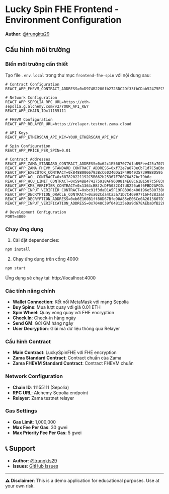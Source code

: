 # Lucky Spin FHE Frontend - Environment Configuration

**Author**: [@trungkts29](https://x.com/trungkts29)

## Cấu hình môi trường

### Biến môi trường cần thiết

Tạo file `.env.local` trong thư mục `frontend-fhe-spin` với nội dung sau:

```env
# Contract Configuration
REACT_APP_FHEVM_CONTRACT_ADDRESS=0xD974B2200fb2723DC2Df33fbCDab52475FC563D5

# Network Configuration
REACT_APP_SEPOLIA_RPC_URL=https://eth-sepolia.g.alchemy.com/v2/YOUR_API_KEY
REACT_APP_CHAIN_ID=11155111

# FHEVM Configuration
REACT_APP_RELAYER_URL=https://relayer.testnet.zama.cloud

# API Keys
REACT_APP_ETHERSCAN_API_KEY=YOUR_ETHERSCAN_API_KEY

# Spin Configuration
REACT_APP_PRICE_PER_SPIN=0.01

# Contract Addresses
REACT_APP_ZAMA_STANDARD_CONTRACT_ADDRESS=0x62c1E5607077dfaB9Fee425a70707b545F565620
REACT_APP_ZAMA_FHEVM_STANDARD_CONTRACT_ADDRESS=0xf72e7a878eCbF1d7C5aBbd283c10e82ddA58A721
REACT_APP_EXECUTOR_CONTRACT=0x848B0066793BcC60346Da1F49049357399B8D595
REACT_APP_ACL_CONTRACT=0x687820221192C5B662b25367F70076A37bc79b6c
REACT_APP_HCU_LIMIT_CONTRACT=0x594BB474275918AF9609814E68C61B1587c5F838
REACT_APP_KMS_VERIFIER_CONTRACT=0x1364cBBf2cDF5032C47d8226a6f6FBD2AFCDacAC
REACT_APP_INPUT_VERIFIER_CONTRACT=0xbc91f3daD1A5F19F8390c400196e58073B6a0BC4
REACT_APP_DECRYPTION_ORACLE_CONTRACT=0xa02Cda4Ca3a71D7C46997716F4283aa851C28812
REACT_APP_DECRYPTION_ADDRESS=0xb6E160B1ff80D67Bfe90A85eE06Ce0A2613607D1
REACT_APP_INPUT_VERIFICATION_ADDRESS=0x7048C39f048125eDa9d678AEbaDfB22F7900a29F

# Development Configuration
PORT=4000
```

### Chạy ứng dụng

1. Cài đặt dependencies:
```bash
npm install
```

2. Chạy ứng dụng trên cổng 4000:
```bash
npm start
```

Ứng dụng sẽ chạy tại: http://localhost:4000

### Các tính năng chính

- **Wallet Connection**: Kết nối MetaMask với mạng Sepolia
- **Buy Spins**: Mua lượt quay với giá 0.01 ETH
- **Spin Wheel**: Quay vòng quay với FHE encryption
- **Check In**: Check-in hàng ngày
- **Send GM**: Gửi GM hàng ngày
- **User Decryption**: Giải mã dữ liệu thông qua Relayer

### Cấu hình Contract

- **Main Contract**: LuckySpinFHE với FHE encryption
- **Zama Standard Contract**: Contract chuẩn của Zama
- **Zama FHEVM Standard Contract**: Contract FHEVM chuẩn

### Network Configuration

- **Chain ID**: 11155111 (Sepolia)
- **RPC URL**: Alchemy Sepolia endpoint
- **Relayer**: Zama testnet relayer

### Gas Settings

- **Gas Limit**: 1,000,000
- **Max Fee Per Gas**: 30 gwei
- **Max Priority Fee Per Gas**: 5 gwei

## 📞 Support

- **Author**: [@trungkts29](https://x.com/trungkts29)
- **Issues**: [GitHub Issues](https://github.com/ntclick/luckyspingameFHE/issues)

---

**⚠️ Disclaimer**: This is a demo application for educational purposes. Use at your own risk. 